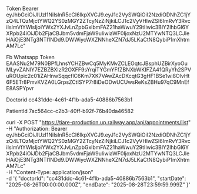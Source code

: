 Token
Bearer eyJhbGciOiJIUzI1NiIsInR5cCI6IkpXVCJ9.eyJ1c2VySWQiOiI2NzdiODNhZC1jYzQ4LTQzMjctYWQ2YS0zMGY2ZTcyNzZiNjkiLCJ1c2VyVHlwZSI6ImRvY3RvciIsImVtYWlsIjoiYWx2YXJvLnZpbGxlbmFAZ21haWwuY29tIiwic3BlY2lhbGl6YXRpb24iOiJDb2FjaCBJbm5vdmFjaW9uIiwiaWF0IjoxNzU2MTYwNTQ3LCJleHAiOjE3NTg3NTI1NDd9.DWWiycWXZNNheXZN7dJ5LKaCtN8QybiP1mXhtmAM7Lc"

Fb Whatsapp Token
EAASNu2M79N0BPfLhnsYCHZBwCq5MyKMvZCLEOqtcJBsphUZBirXyoOuMLyvZANlY7EZBZBXlzR2OXFF9sYrqiTYGmYFfZBNXbWKIFZA41QRyYh2SPVuROUpic2c01iZAHnwSqqcflC6Km7XK7VAwZAcDKcqtG3gHF1BSe1wi8OlvHt6F5ETr8PmvKVZA0LGrpsZCtISYP7r8iDeODwUCUwsReKsZBHu97qC9MnEfE8ASPYpvr

Doctorid
cc431ddc-4c61-4f1b-ada5-40886b7563b1

PatientId
7ac564cc-c2b3-40ff-b92f-76b40da46582

curl -X POST "https://tiare-production.up.railway.app/api/appointments/list" \
  -H "Authorization: Bearer eyJhbGciOiJIUzI1NiIsInR5cCI6IkpXVCJ9.eyJ1c2VySWQiOiI2NzdiODNhZC1jYzQ4LTQzMjctYWQ2YS0zMGY2ZTcyNzZiNjkiLCJ1c2VyVHlwZSI6ImRvY3RvciIsImVtYWlsIjoiYWx2YXJvLnZpbGxlbmFAZ21haWwuY29tIiwic3BlY2lhbGl6YXRpb24iOiJDb2FjaCBJbm5vdmFjaW9uIiwiaWF0IjoxNzU2MTYwNTQ3LCJleHAiOjE3NTg3NTI1NDd9.DWWiycWXZNNheXZN7dJ5LKaCtN8QybiP1mXhtmAM7Lc" \
  -H "Content-Type: application/json" \
  -d '{
    "doctorId": "cc431ddc-4c61-4f1b-ada5-40886b7563b1",
    "startDate": "2025-08-26T00:00:00.000Z",
    "endDate": "2025-08-28T23:59:59.999Z"
  }'
